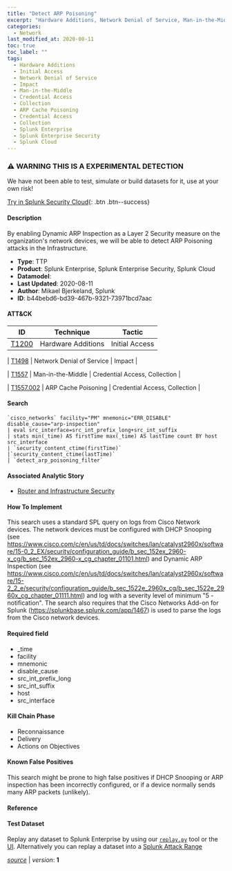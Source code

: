 ```yaml
---
title: "Detect ARP Poisoning"
excerpt: "Hardware Additions, Network Denial of Service, Man-in-the-Middle, ARP Cache Poisoning"
categories:
  - Network
last_modified_at: 2020-08-11
toc: true
toc_label: ""
tags:
  - Hardware Additions
  - Initial Access
  - Network Denial of Service
  - Impact
  - Man-in-the-Middle
  - Credential Access
  - Collection
  - ARP Cache Poisoning
  - Credential Access
  - Collection
  - Splunk Enterprise
  - Splunk Enterprise Security
  - Splunk Cloud
---
```


### ⚠️ WARNING THIS IS A EXPERIMENTAL DETECTION
We have not been able to test, simulate or build datasets for it, use at your own risk!


[Try in Splunk Security Cloud](https://www.splunk.com/en_us/cyber-security.html){: .btn .btn--success}

#### Description

By enabling Dynamic ARP Inspection as a Layer 2 Security measure on the organization&#39;s network devices, we will be able to detect ARP Poisoning attacks in the Infrastructure.

- **Type**: TTP
- **Product**: Splunk Enterprise, Splunk Enterprise Security, Splunk Cloud
- **Datamodel**: 
- **Last Updated**: 2020-08-11
- **Author**: Mikael Bjerkeland, Splunk
- **ID**: b44bebd6-bd39-467b-9321-73971bcd7aac


#### ATT&CK

| ID          | Technique   | Tactic         |
| ----------- | ----------- |--------------- |
| [T1200](https://attack.mitre.org/techniques/T1200/) | Hardware Additions | Initial Access |



| [T1498](https://attack.mitre.org/techniques/T1498/) | Network Denial of Service | Impact |



| [T1557](https://attack.mitre.org/techniques/T1557/) | Man-in-the-Middle | Credential Access, Collection |



| [T1557.002](https://attack.mitre.org/techniques/T1557/002/) | ARP Cache Poisoning | Credential Access, Collection |





#### Search

```
`cisco_networks` facility="PM" mnemonic="ERR_DISABLE" disable_cause="arp-inspection" 
| eval src_interface=src_int_prefix_long+src_int_suffix 
| stats min(_time) AS firstTime max(_time) AS lastTime count BY host src_interface 
| `security_content_ctime(firstTime)`
|`security_content_ctime(lastTime)`
| `detect_arp_poisoning_filter`
```

#### Associated Analytic Story
* [Router and Infrastructure Security](/stories/router_and_infrastructure_security)


#### How To Implement
This search uses a standard SPL query on logs from Cisco Network devices. The network devices must be configured with DHCP Snooping (see https://www.cisco.com/c/en/us/td/docs/switches/lan/catalyst2960x/software/15-0_2_EX/security/configuration_guide/b_sec_152ex_2960-x_cg/b_sec_152ex_2960-x_cg_chapter_01101.html) and Dynamic ARP Inspection (see https://www.cisco.com/c/en/us/td/docs/switches/lan/catalyst2960x/software/15-2_2_e/security/configuration_guide/b_sec_1522e_2960x_cg/b_sec_1522e_2960x_cg_chapter_01111.html) and log with a severity level of minimum &#34;5 - notification&#34;. The search also requires that the Cisco Networks Add-on for Splunk (https://splunkbase.splunk.com/app/1467) is used to parse the logs from the Cisco network devices.

#### Required field
* _time
* facility
* mnemonic
* disable_cause
* src_int_prefix_long
* src_int_suffix
* host
* src_interface


#### Kill Chain Phase
* Reconnaissance
* Delivery
* Actions on Objectives


#### Known False Positives
This search might be prone to high false positives if DHCP Snooping or ARP inspection has been incorrectly configured, or if a device normally sends many ARP packets (unlikely).





#### Reference


#### Test Dataset
Replay any dataset to Splunk Enterprise by using our [`replay.py`](https://github.com/splunk/attack_data#using-replaypy) tool or the [UI](https://github.com/splunk/attack_data#using-ui).
Alternatively you can replay a dataset into a [Splunk Attack Range](https://github.com/splunk/attack_range#replay-dumps-into-attack-range-splunk-server)



[*source*](https://github.com/splunk/security_content/tree/develop/detections/experimental/network/detect_arp_poisoning.yml) \| *version*: **1**